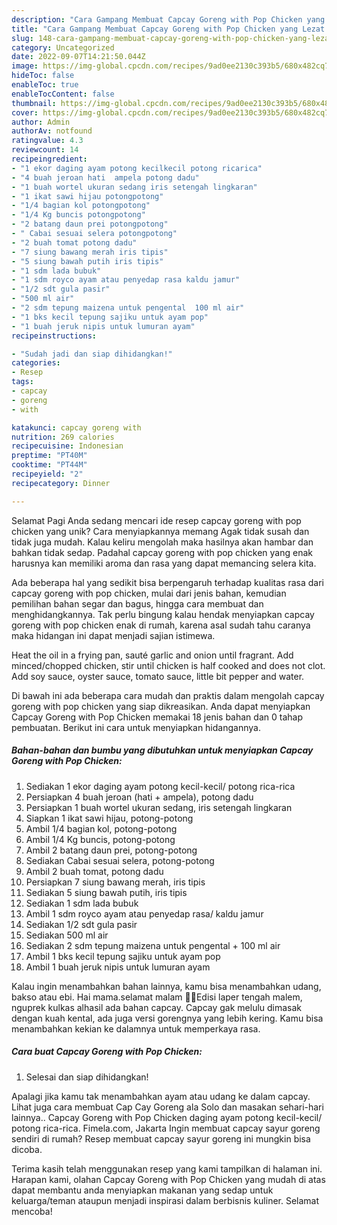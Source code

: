 ```yaml
---
description: "Cara Gampang Membuat Capcay Goreng with Pop Chicken yang Lezat Sekali, Lezat"
title: "Cara Gampang Membuat Capcay Goreng with Pop Chicken yang Lezat Sekali, Lezat"
slug: 148-cara-gampang-membuat-capcay-goreng-with-pop-chicken-yang-lezat-sekali-lezat
category: Uncategorized
date: 2022-09-07T14:21:50.044Z
image: https://img-global.cpcdn.com/recipes/9ad0ee2130c393b5/680x482cq70/capcay-goreng-with-pop-chicken-foto-resep-utama.jpg
hideToc: false
enableToc: true
enableTocContent: false
thumbnail: https://img-global.cpcdn.com/recipes/9ad0ee2130c393b5/680x482cq70/capcay-goreng-with-pop-chicken-foto-resep-utama.jpg
cover: https://img-global.cpcdn.com/recipes/9ad0ee2130c393b5/680x482cq70/capcay-goreng-with-pop-chicken-foto-resep-utama.jpg
author: Admin
authorAv: notfound
ratingvalue: 4.3
reviewcount: 14
recipeingredient:
- "1 ekor daging ayam potong kecilkecil potong ricarica"
- "4 buah jeroan hati  ampela potong dadu"
- "1 buah wortel ukuran sedang iris setengah lingkaran"
- "1 ikat sawi hijau potongpotong"
- "1/4 bagian kol potongpotong"
- "1/4 Kg buncis potongpotong"
- "2 batang daun prei potongpotong"
- " Cabai sesuai selera potongpotong"
- "2 buah tomat potong dadu"
- "7 siung bawang merah iris tipis"
- "5 siung bawah putih iris tipis"
- "1 sdm lada bubuk"
- "1 sdm royco ayam atau penyedap rasa kaldu jamur"
- "1/2 sdt gula pasir"
- "500 ml air"
- "2 sdm tepung maizena untuk pengental  100 ml air"
- "1 bks kecil tepung sajiku untuk ayam pop"
- "1 buah jeruk nipis untuk lumuran ayam"
recipeinstructions:

- "Sudah jadi dan siap dihidangkan!"
categories:
- Resep
tags:
- capcay
- goreng
- with

katakunci: capcay goreng with 
nutrition: 269 calories
recipecuisine: Indonesian
preptime: "PT40M"
cooktime: "PT44M"
recipeyield: "2"
recipecategory: Dinner

---
```



Selamat Pagi Anda sedang mencari ide resep capcay goreng with pop chicken yang unik? Cara menyiapkannya memang Agak tidak susah dan tidak juga mudah. Kalau keliru mengolah maka hasilnya akan hambar dan bahkan tidak sedap. Padahal capcay goreng with pop chicken yang enak harusnya kan memiliki aroma dan rasa yang dapat memancing selera kita.


Ada beberapa hal yang sedikit bisa berpengaruh terhadap kualitas rasa dari capcay goreng with pop chicken, mulai dari jenis bahan, kemudian pemilihan bahan segar dan bagus, hingga cara membuat dan menghidangkannya. Tak perlu bingung kalau hendak menyiapkan capcay goreng with pop chicken enak di rumah, karena asal sudah tahu caranya maka hidangan ini dapat menjadi sajian istimewa.

Heat the oil in a frying pan, sauté garlic and onion until fragrant. Add minced/chopped chicken, stir until chicken is half cooked and does not clot. Add soy sauce, oyster sauce, tomato sauce, little bit pepper and water.


Di bawah ini ada beberapa cara mudah dan praktis dalam mengolah capcay goreng with pop chicken yang siap dikreasikan. Anda dapat menyiapkan Capcay Goreng with Pop Chicken memakai 18 jenis bahan dan 0 tahap pembuatan. Berikut ini cara untuk menyiapkan hidangannya.

<!--inarticleads1-->

##### Bahan-bahan dan bumbu yang dibutuhkan untuk menyiapkan Capcay Goreng with Pop Chicken:

1. Sediakan 1 ekor daging ayam potong kecil-kecil/ potong rica-rica
1. Persiapkan 4 buah jeroan (hati + ampela), potong dadu
1. Persiapkan 1 buah wortel ukuran sedang, iris setengah lingkaran
1. Siapkan 1 ikat sawi hijau, potong-potong
1. Ambil 1/4 bagian kol, potong-potong
1. Ambil 1/4 Kg buncis, potong-potong
1. Ambil 2 batang daun prei, potong-potong
1. Sediakan  Cabai sesuai selera, potong-potong
1. Ambil 2 buah tomat, potong dadu
1. Persiapkan 7 siung bawang merah, iris tipis
1. Sediakan 5 siung bawah putih, iris tipis
1. Sediakan 1 sdm lada bubuk
1. Ambil 1 sdm royco ayam atau penyedap rasa/ kaldu jamur
1. Sediakan 1/2 sdt gula pasir
1. Sediakan 500 ml air
1. Sediakan 2 sdm tepung maizena untuk pengental + 100 ml air
1. Ambil 1 bks kecil tepung sajiku untuk ayam pop
1. Ambil 1 buah jeruk nipis untuk lumuran ayam


Kalau ingin menambahkan bahan lainnya, kamu bisa menambahkan udang, bakso atau ebi. Hai mama.selamat malam 🤩🤩Edisi laper tengah malem, nguprek kulkas alhasil ada bahan capcay. Capcay gak melulu dimasak dengan kuah kental, ada juga versi gorengnya yang lebih kering. Kamu bisa menambahkan kekian ke dalamnya untuk memperkaya rasa. 

<!--inarticleads2-->

##### Cara buat Capcay Goreng with Pop Chicken:


1. Selesai dan siap dihidangkan!

Apalagi jika kamu tak menambahkan ayam atau udang ke dalam capcay. Lihat juga cara membuat Cap Cay Goreng ala Solo dan masakan sehari-hari lainnya.. Capcay Goreng with Pop Chicken daging ayam potong kecil-kecil/ potong rica-rica. Fimela.com, Jakarta Ingin membuat capcay sayur goreng sendiri di rumah? Resep membuat capcay sayur goreng ini mungkin bisa dicoba. 

Terima kasih telah menggunakan resep yang kami tampilkan di halaman ini. Harapan kami, olahan Capcay Goreng with Pop Chicken yang mudah di atas dapat membantu anda menyiapkan makanan yang sedap untuk keluarga/teman ataupun menjadi inspirasi dalam berbisnis kuliner. Selamat mencoba!
